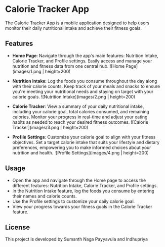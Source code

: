# Calorie Tracker App

The Calorie Tracker App is a mobile application designed to help users monitor their daily nutritional intake and achieve their fitness goals.

## Features

- **Home Page**: Navigate through the app's main features: Nutrition Intake, Calorie Tracker, and Profile settings. Easily access and manage your nutrition and fitness data from one central hub.
  ![Home Page](images/1.png | height=200)

- **Nutrition Intake**: Log the foods you consume throughout the day along with their calorie counts. Keep track of your meals and snacks to ensure you're meeting your nutritional needs and staying on target with your calorie goals.
  ![Nutrition Intake](images/2.png | height=200)

- **Calorie Tracker**: View a summary of your daily nutritional intake, including your calorie goal, total calories consumed, and remaining calories. Monitor your progress in real-time and adjust your eating habits as needed to reach your desired fitness outcomes.
  ![Calorie Tracker](images/3.png | height=200)

- **Profile Settings**: Customize your calorie goal to align with your fitness objectives. Set a target calorie intake that suits your lifestyle and dietary preferences, empowering you to make informed choices about your nutrition and health.
  ![Profile Settings](images/4.png | height=200)

## Usage

- Open the app and navigate through the Home page to access the different features: Nutrition Intake, Calorie Tracker, and Profile settings.
- In the Nutrition Intake feature, log the foods you consume by entering their names and calorie counts.
- Use the Profile settings to customize your daily calorie goal.
- View your progress towards your fitness goals in the Calorie Tracker feature.


## License

This project is developed by Sumanth Naga Payyavula and Indhupriya
